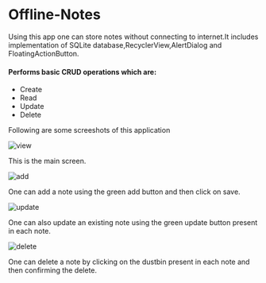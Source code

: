 # Offline-Notes
Using this app one can store notes without connecting to internet.It includes implementation of SQLite database,RecyclerView,AlertDialog and FloatingActionButton.
#### Performs basic **CRUD** operations which are:
- Create
- Read
- Update
- Delete

Following are some screeshots of this application

![view](https://user-images.githubusercontent.com/38250609/73119977-dafad900-3f8e-11ea-9d4e-8002411f707e.jpg)

This is the main screen.

![add](https://user-images.githubusercontent.com/38250609/73120012-2a410980-3f8f-11ea-9a31-c21898388eea.jpg)

One can add a note using the green add button and then click on save.

![update](https://user-images.githubusercontent.com/38250609/73120026-5e1c2f00-3f8f-11ea-9607-e92beb52fc45.jpg)

One can also update an existing note using the green update button present in each note.

![delete](https://user-images.githubusercontent.com/38250609/73120055-8e63cd80-3f8f-11ea-9d05-7e3e09cfdb65.jpg)

One can delete a note by clicking on the dustbin present in each note and then confirming the delete.
